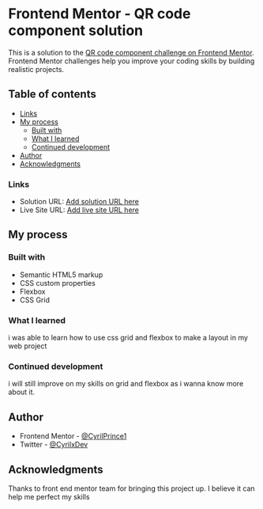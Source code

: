 # Frontend Mentor - QR code component solution

This is a solution to the [QR code component challenge on Frontend Mentor](https://www.frontendmentor.io/challenges/qr-code-component-iux_sIO_H). Frontend Mentor challenges help you improve your coding skills by building realistic projects.

## Table of contents

- [Links](#links)
- [My process](#my-process)
  - [Built with](#built-with)
  - [What I learned](#what-i-learned)
  - [Continued development](#continued-development)
- [Author](#author)
- [Acknowledgments](#acknowledgments)

### Links

- Solution URL: [Add solution URL here](https://your-solution-url.com)
- Live Site URL: [Add live site URL here](https://your-live-site-url.com)

## My process

### Built with

- Semantic HTML5 markup
- CSS custom properties
- Flexbox
- CSS Grid

### What I learned

i was able to learn how to use css grid and flexbox to make a layout in my web project

### Continued development

i will still improve on my skills on grid and flexbox as i wanna know more about it.

## Author

- Frontend Mentor - [@CyrilPrince1](https://www.frontendmentor.io/profile/CyrilPrince1)
- Twitter - [@CyrilxDev](https://www.twitter.com/CyrilxDev)

## Acknowledgments

Thanks to front end mentor team for bringing this project up. I believe it can help me perfect my skills
